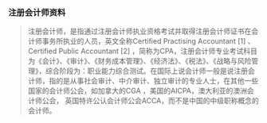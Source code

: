 ### 注册会计师资料

> 注册会计师，是指通过注册会计师执业资格考试并取得注册会计师证书在会计师事务所执业的人员，英文全称Certified Practising Accountant [1] 、Certified Public Accountant [2] ，简称为CPA，注册会计师专业考试科目为《会计》、《审计》、《财务成本管理》、《经济法》、《税法》、《战略与风险管理》，综合阶段为：职业能力综合测试。在国际上说会计师一般是说注册会计师，指的是从事社会审计、中介审计、独立审计的专业人士，在其他一些国家的会计师公会，如加拿大的CGA ，美国的AICPA，澳大利亚的澳洲会计师公会， 英国特许公认会计师公会ACCA，而不是中国的中级职称概念的会计师。
>

